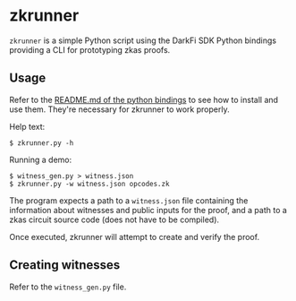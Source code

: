 zkrunner
========

`zkrunner` is a simple Python script using the DarkFi SDK Python
bindings providing a CLI for prototyping zkas proofs.

## Usage

Refer to the [README.md of the python bindings](../../src/sdk/python/README.md)
to see how to install and use them. They're necessary for zkrunner to
work properly.

Help text:

```
$ zkrunner.py -h
```

Running a demo:

```
$ witness_gen.py > witness.json
$ zkrunner.py -w witness.json opcodes.zk
```

The program expects a path to a `witness.json` file containing the
information about witnesses and public inputs for the proof, and a
path to a zkas circuit source code (does not have to be compiled).

Once executed, zkrunner will attempt to create and verify the proof.

## Creating witnesses

Refer to the `witness_gen.py` file.
